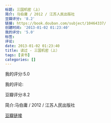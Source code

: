 ```yaml
---
标题: 三国机密（上）
简介: 马伯庸 / 2012 / 江苏人民出版社
豆瓣评分: '8.2'
链接: https://book.douban.com/subject/10464337/
创建时间: '2013-01-02 01:23:40'
我的评分: '5.0'
标签:
评论:
date: 2013-01-02 01:23:40
title: 读过 - 三国机密（上）
tags: [读书]
categories: []
---
```


我的评分:5.0

我的评论:

豆瓣评分:8.2

简介:马伯庸 / 2012 / 江苏人民出版社

[豆瓣链接](https://book.douban.com/subject/10464337/)

